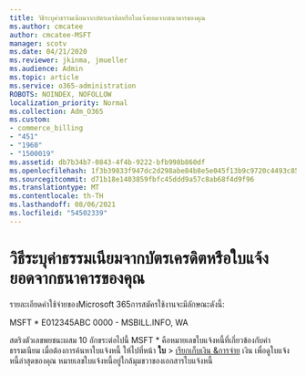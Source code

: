 ```yaml
---
title: วิธีระบุค่าธรรมเนียมจากบัตรเครดิตหรือใบแจ้งยอดจากธนาคารของคุณ
ms.author: cmcatee
author: cmcatee-MSFT
manager: scotv
ms.date: 04/21/2020
ms.reviewer: jkinma, jmueller
ms.audience: Admin
ms.topic: article
ms.service: o365-administration
ROBOTS: NOINDEX, NOFOLLOW
localization_priority: Normal
ms.collection: Adm_O365
ms.custom:
- commerce_billing
- "451"
- "1960"
- "1500019"
ms.assetid: db7b34b7-0843-4f4b-9222-bfb998b860df
ms.openlocfilehash: 1f3b39833f947dc2d298abe84b8e5e045f13b9c9720c4493c85273ea5afa2ebb
ms.sourcegitcommit: d71b18e1403859fbfc45ddd9a57c8ab68f4d9f96
ms.translationtype: MT
ms.contentlocale: th-TH
ms.lasthandoff: 08/06/2021
ms.locfileid: "54502339"
---
```

# <a name="how-to-identify-a-charge-on-your-credit-card-or-bank-statement"></a>วิธีระบุค่าธรรมเนียมจากบัตรเครดิตหรือใบแจ้งยอดจากธนาคารของคุณ

รายละเอียดค่าใช้จ่ายของMicrosoft 365การสมัครใช้งานจะมีลักษณะดังนี้:
  
MSFT \* E012345ABC 0000 - MSBILL.INFO, WA
  
สตริงตัวเลขพยชนะผสม 10 อักขระต่อไปนี้ MSFT \* คือหมายเลขใบแจ้งหนี้ที่เกี่ยวข้องกับค่าธรรมเนียม เมื่อต้องการค้นหาใบแจ้งหนี้ ให้ไปที่หน้า **ใบ** \> [เรียกเก็บเงิน &การจ่าย](https://go.microsoft.com/fwlink/p/?linkid=848039) เงิน เพื่อดูใบแจ้งหนี้ล่าสุดของคุณ หมายเลขใบแจ้งหนี้อยู่ใกล้มุมขวาของเอกสารใบแจ้งหนี้